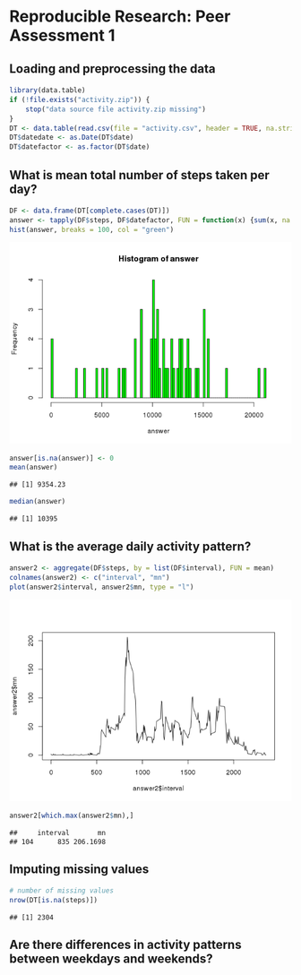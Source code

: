 # Reproducible Research: Peer Assessment 1


## Loading and preprocessing the data


```r
library(data.table)
if (!file.exists("activity.zip")) {
    stop("data source file activity.zip missing")
}
DT <- data.table(read.csv(file = "activity.csv", header = TRUE, na.strings = "NA",  stringsAsFactors = FALSE))
DT$datedate <- as.Date(DT$date)
DT$datefactor <- as.factor(DT$date)
```

## What is mean total number of steps taken per day?



```r
DF <- data.frame(DT[complete.cases(DT)])
answer <- tapply(DF$steps, DF$datefactor, FUN = function(x) {sum(x, na.rm = TRUE)})
hist(answer, breaks = 100, col = "green")
```

![](PA1_template_files/figure-html/unnamed-chunk-2-1.png) 

```r
answer[is.na(answer)] <- 0
mean(answer)
```

```
## [1] 9354.23
```

```r
median(answer)
```

```
## [1] 10395
```



## What is the average daily activity pattern?


```r
answer2 <- aggregate(DF$steps, by = list(DF$interval), FUN = mean)
colnames(answer2) <- c("interval", "mn")
plot(answer2$interval, answer2$mn, type = "l")
```

![](PA1_template_files/figure-html/unnamed-chunk-3-1.png) 

```r
answer2[which.max(answer2$mn),]
```

```
##     interval       mn
## 104      835 206.1698
```


## Imputing missing values


```r
# number of missing values
nrow(DT[is.na(steps)])
```

```
## [1] 2304
```

## Are there differences in activity patterns between weekdays and weekends?
